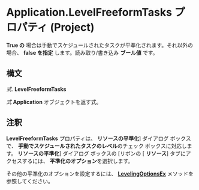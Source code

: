 
# Application.LevelFreeformTasks プロパティ (Project)

 **True の** 場合は手動でスケジュールされたタスクが平準化されます。それ以外の場合、 **false を指定** します。読み取り/書き込み **ブール値** です。


## 構文

 _式_. **LevelFreeformTasks**

 _式_ **Application** オブジェクトを返す式。


## 注釈

 **LevelFreeformTasks** プロパティは、 **リソースの平準化**] ダイアログ ボックスで、 **手動でスケジュールされたタスクのレベル**のチェック ボックスに対応します。 **リソースの平準化**] ダイアログ ボックスの [リボンの [ **リソース**] タブにアクセスするには、 **平準化のオプション**を選択します。

その他の平準化のオプションを設定するには、 **[LevelingOptionsEx](f8799750-fecf-48d1-7559-25cd7a8d3d28.md)** メソッドを参照してください。

